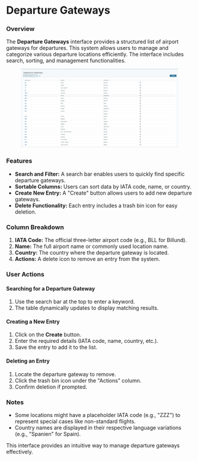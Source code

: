 # Departure Gateways

### Overview

The **Departure Gateways** interface provides a structured list of airport gateways for departures. This system allows users to manage and categorize various departure locations efficiently. The interface includes search, sorting, and management functionalities.

<figure><img src="../.gitbook/assets/image (20) (1) (1).png" alt=""><figcaption></figcaption></figure>

### Features

* **Search and Filter:** A search bar enables users to quickly find specific departure gateways.
* **Sortable Columns:** Users can sort data by IATA code, name, or country.
* **Create New Entry:** A "Create" button allows users to add new departure gateways.
* **Delete Functionality:** Each entry includes a trash bin icon for easy deletion.

### Column Breakdown

1. **IATA Code:** The official three-letter airport code (e.g., BLL for Billund).
2. **Name:** The full airport name or commonly used location name.
3. **Country:** The country where the departure gateway is located.
4. **Actions:** A delete icon to remove an entry from the system.

### User Actions

#### Searching for a Departure Gateway

1. Use the search bar at the top to enter a keyword.
2. The table dynamically updates to display matching results.

#### Creating a New Entry

1. Click on the **Create** button.
2. Enter the required details (IATA code, name, country, etc.).
3. Save the entry to add it to the list.

#### Deleting an Entry

1. Locate the departure gateway to remove.
2. Click the trash bin icon under the "Actions" column.
3. Confirm deletion if prompted.

### Notes

* Some locations might have a placeholder IATA code (e.g., "ZZZ") to represent special cases like non-standard flights.
* Country names are displayed in their respective language variations (e.g., "Spanien" for Spain).

This interface provides an intuitive way to manage departure gateways effectively.
